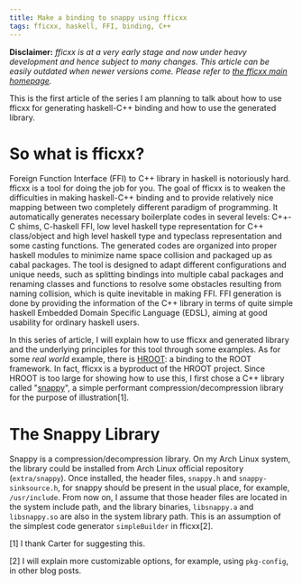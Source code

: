 ```yaml
---
title: Make a binding to snappy using fficxx 
tags: fficxx, haskell, FFI, binding, C++  
---
```

**Disclaimer:** _fficxx is at a very early stage and now under heavy development and hence subject to many changes. This article can be easily outdated when newer versions come. Please refer to [the fficxx main homepage](http://ianwookim.org/fficxx)._

This is the first article of the series I am planning to talk about how to use fficxx for generating haskell-C++ binding and how to use the generated library. 

So what is fficxx?
======================

Foreign Function Interface (FFI) to C++ library in haskell is notoriously hard. fficxx is a tool for doing the job for you. The goal of fficxx is to weaken the difficulties in making haskell-C++ binding and to provide relatively nice mapping between two completely different paradigm of programming. It automatically generates necessary boilerplate codes in several levels: C++-C shims, C-haskell FFI, low level haskell type representation for C++ class/object and high level haskell type and typeclass representation and some casting functions. The generated codes are organized into proper haskell modules to minimize name space collision and packaged up as cabal packages. The tool is designed to adapt different configurations and unique needs, such as splitting bindings into multiple cabal packages and renaming classes and functions to resolve some obstacles resulting from naming collision, which is quite inevitable in making FFI. FFI generation is done by providing the information of the C++ library in terms of quite simple haskell Embedded Domain Specific Language (EDSL), aiming at good usability for ordinary haskell users.  

In this series of article, I will explain how to use fficxx and generated library and the underlying principles for this tool through some examples. As for some *real world* example, there is [HROOT](http://ianwookim.org/HROOT): a binding to the ROOT framework. In fact, fficxx is a byproduct of the HROOT project. Since HROOT is too large for showing how to use this, I first chose a C++ library called "[snappy](http://code.google.com/p/snappy)", a simple performant compression/decompression library for the purpose of illustration[1].

The Snappy Library
==================

Snappy is a compression/decompression library. On my Arch Linux system, the library could be installed from Arch Linux official repository (`extra/snappy`). Once installed, the header files, `snappy.h` and `snappy-sinksource.h`, for snappy should be present in the usual place, for example, `/usr/include`. From now on, I assume that those header files are located in the system include path, and the library binaries, `libsnappy.a` and `libsnappy.so` are also in the system library path. This is an assumption of the simplest code generator `simpleBuilder` in fficxx[2].  


[1] I thank Carter for suggesting this.

[2] I will explain more customizable options, for example, using `pkg-config`, in other blog posts.




